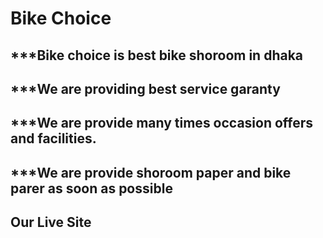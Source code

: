 # Bike Choice
## ***Bike choice is best bike shoroom in dhaka 
## ***We are providing best service garanty
## ***We are provide many times occasion offers and facilities.
## ***We are provide shoroom paper and bike parer as soon as possible

## Our Live Site
